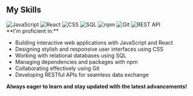 ## My Skills 

<div display="flex">
  <img src="https://img.shields.io/badge/JavaScript-333--f7df1e?style=for-the-badge&logo=javascript" alt="JavaScript" />
<img src="https://img.shields.io/badge/React-2021.0.0-61DAFB?style=for-the-badge&logo=react" alt="React" />
<img src="https://img.shields.io/badge/CSS-154360?style=for-the-badge&logo=css3" alt="CSS" />
<img src="https://img.shields.io/badge/SQL-3F57C1?style=for-the-badge&logo=sql" alt="SQL" />
<img src="https://img.shields.io/badge/npm-6EB424?style=for-the-badge&logo=npm" alt="npm" />
<img src="https://img.shields.io/badge/Git-F05032?style=for-the-badge&logo=git" alt="Git" />
<img src="https://img.shields.io/badge/REST_API-E0274C?style=for-the-badge&logo=restapi" alt="REST API" />

</div>
**I'm proficient in:**

* Building interactive web applications with JavaScript and React
* Designing stylish and responsive user interfaces using CSS
* Working with relational databases using SQL
* Managing dependencies and packages with npm
* Collaborating effectively using Git
* Developing RESTful APIs for seamless data exchange

**Always eager to learn and stay updated with the latest advancements!**
